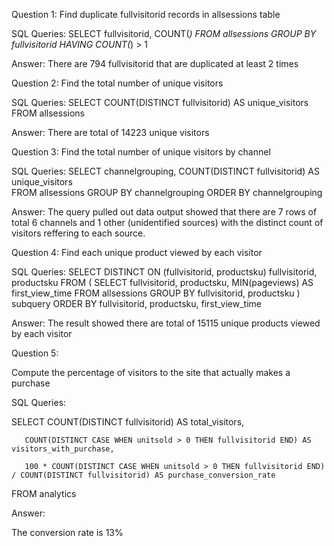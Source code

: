 Question 1: Find duplicate fullvisitorid records in allsessions table

SQL Queries:
SELECT fullvisitorid, COUNT(*)
FROM allsessions
GROUP BY fullvisitorid
HAVING COUNT(*) > 1

Answer: 
There are 794 fullvisitorid that are duplicated at least 2 times


Question 2: Find the total number of unique visitors

SQL Queries:
SELECT COUNT(DISTINCT fullvisitorid) AS unique_visitors
FROM allsessions

Answer:
There are total of 14223 unique visitors


Question 3: Find the total number of unique visitors by channel

SQL Queries:
SELECT channelgrouping,
		COUNT(DISTINCT fullvisitorid) AS unique_visitors	
FROM allsessions
GROUP BY channelgrouping
ORDER BY channelgrouping

Answer:
The query pulled out data output showed that there are 7 rows of total 6 channels and 1 other (unidentified sources) with the distinct count of visitors reffering to each source.


Question 4: Find each unique product viewed by each visitor

SQL Queries:
SELECT DISTINCT ON (fullvisitorid, productsku) fullvisitorid, 
	   productsku
FROM (
  SELECT fullvisitorid, 
		 productsku, 
		 MIN(pageviews) AS first_view_time
  FROM allsessions
  GROUP BY fullvisitorid, productsku
) subquery
ORDER BY fullvisitorid, productsku, first_view_time

Answer:
The result showed there are total of 15115 unique products viewed by each visitor


Question 5: 

Compute the percentage of visitors to the site that actually makes a purchase

SQL Queries:

SELECT COUNT(DISTINCT fullvisitorid) AS total_visitors,
       
       COUNT(DISTINCT CASE WHEN unitsold > 0 THEN fullvisitorid END) AS visitors_with_purchase,
       
       100 * COUNT(DISTINCT CASE WHEN unitsold > 0 THEN fullvisitorid END) / COUNT(DISTINCT fullvisitorid) AS purchase_conversion_rate

FROM analytics

Answer: 

The conversion rate is 13%
